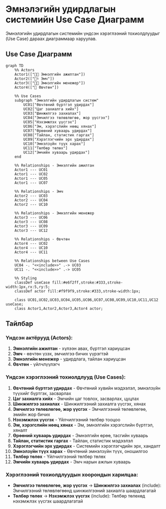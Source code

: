 # Эмнэлэгийн удирдлагын системийн Use Case Диаграмм

Эмнэлэгийн удирдлагын системийн үндсэн хэрэглээний тохиолдлуудыг (Use Case) дараах диаграммаар харуулав.

## Use Case Диаграмм

```mermaid
graph TD
    %% Actors
    Actor1(["👨‍💼 Эмнэлгийн ажилтан"])
    Actor2(["👨‍⚕️ Эмч"])
    Actor3(["👩‍💼 Эмнэлгийн менежер"])
    Actor4(["🧑 Өвчтөн"])
    
    %% Use Cases
    subgraph "Эмнэлгийн удирдлагын систем"
        UC01["Өвчтөний бүртгэл удирдах"]
        UC02["Цаг захиалга хийх"]
        UC03["Шинжилгээ захиалах"]
        UC04["Эмчилгээ төлөвлөгөө, жор үүсгэх"]
        UC05["Нэхэмжлэх үүсгэх"]
        UC06["Эм, хэрэгслийн нөөц хянах"]
        UC07["Өрөөний хуваарь удирдах"]
        UC08["Тайлан, статистик гаргах"]
        UC09["Хэрэглэгчийн эрх удирдах"]
        UC10["Эмнэлзүйн түүх харах"]
        UC11["Төлбөр төлөх"]
        UC12["Эмчийн хуваарь удирдах"]
    end
    
    %% Relationships - Эмнэлгийн ажилтан
    Actor1 --- UC01
    Actor1 --- UC02
    Actor1 --- UC05
    Actor1 --- UC07
    
    %% Relationships - Эмч
    Actor2 --- UC03
    Actor2 --- UC04
    Actor2 --- UC10
    
    %% Relationships - Эмнэлгийн менежер
    Actor3 --- UC06
    Actor3 --- UC08
    Actor3 --- UC09
    Actor3 --- UC12
    
    %% Relationships - Өвчтөн
    Actor4 --- UC02
    Actor4 --- UC10
    Actor4 --- UC11
    
    %% Relationships between Use Cases
    UC04 -. "<<include>>" .-> UC03
    UC11 -. "<<include>>" .-> UC05
    
    %% Styling
    classDef useCase fill:#e6f2ff,stroke:#333,stroke-width:1px,rx:5,ry:5;
    classDef actor fill:#f9f9f9,stroke:#333,stroke-width:1px;
    
    class UC01,UC02,UC03,UC04,UC05,UC06,UC07,UC08,UC09,UC10,UC11,UC12 useCase;
    class Actor1,Actor2,Actor3,Actor4 actor;
```

## Тайлбар

### Үндсэн актёрууд (Actors):
1. **Эмнэлгийн ажилтан** - хүлээн авах, бүртгэл хариуцсан
2. **Эмч** - өвчтөн үзэх, эмчилгээ бичих үүрэгтэй
3. **Эмнэлгийн менежер** - удирдлага, тайлан хариуцсан
4. **Өвчтөн** - үйлчлүүлэгч

### Үндсэн хэрэглээний тохиолдлууд (Use Cases):
1. **Өвчтөний бүртгэл удирдах** - Өвчтөний хувийн мэдээлэл, эмнэлзүйн түүхийг бүртгэх, засварлах
2. **Цаг захиалга хийх** - Эмчийн цаг товлох, засварлах, цуцлах
3. **Шинжилгээ захиалах** - Шинжилгээний захиалга үүсгэх, хянах
4. **Эмчилгээ төлөвлөгөө, жор үүсгэх** - Эмчилгээний төлөвлөгөө, эмийн жор бичих
5. **Нэхэмжлэх үүсгэх** - Үйлчилгээний төлбөр тооцоо
6. **Эм, хэрэгслийн нөөц хянах** - Эм, эмнэлгийн хэрэгслийн бүртгэл, хяналт
7. **Өрөөний хуваарь удирдах** - Эмнэлгийн өрөө, тасгийн хуваарь
8. **Тайлан, статистик гаргах** - Тайлан, статистик мэдээлэл
9. **Хэрэглэгчийн эрх удирдах** - Системийн хэрэглэгчдийн эрх, хандалт
10. **Эмнэлзүйн түүх харах** - Өвчтөний эмнэлзүйн түүх, оношилгоо
11. **Төлбөр төлөх** - Үйлчилгээний төлбөр төлөх
12. **Эмчийн хуваарь удирдах** - Эмч нарын ажлын хуваарь

### Хэрэглээний тохиолдлуудын хоорондын харилцаа:
- **Эмчилгээ төлөвлөгөө, жор үүсгэх** → **Шинжилгээ захиалах** (include): Эмчилгээний төлөвлөгөөнд шинжилгээний захиалга шаардлагатай 
- **Төлбөр төлөх** → **Нэхэмжлэх үүсгэх** (include): Төлбөр төлөхөд нэхэмжлэх үүсгэх шаардлагатай
